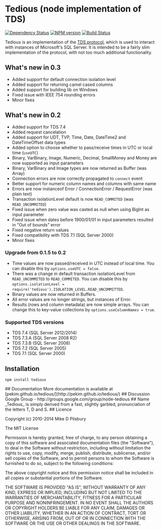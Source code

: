 # Tedious (node implementation of TDS)
[![Dependency Status](https://david-dm.org/pekim/tedious.png)](https://david-dm.org/pekim/tedious) [![NPM version](https://badge.fury.io/js/tedious.png)](http://badge.fury.io/js/tedious) [![Build Status](https://secure.travis-ci.org/pekim/tedious.png)](http://travis-ci.org/pekim/tedious)

Tedious is an implementation of the [TDS protocol](http://msdn.microsoft.com/en-us/library/dd304523.aspx),
which is used to interact with instances of Microsoft's SQL Server. It is intended to be a fairly slim implementation of the protocol, with not too much additional functionality.

## What's new in 0.3

- Added support for default connection isolation level
- Added support for returning camel cased columns
- Added support for building lib on Windows
- Fixed issue with IEEE 754 rounding errors
- Minor fixes

## What's new in 0.2

- Added support for TDS 7.4
- Added request cancelation
- Added support for UDT, TVP, Time, Date, DateTime2 and DateTimeOffset data types
- Added option to choose whether to pass/receive times in UTC or local time (`useUTC`)
- Binary, VarBinary, Image, Numeric, Decimal, SmallMoney and Money are now supported as input parameters
- Binary, VarBinary and Image types are now returned as Buffer (was Array)
- Connection errors are now correctly propagated to `connect` event
- Better support for numeric column names and columns with same name
- Errors are now instanceof Error / ConnectionError / RequestError (was plain text)
- Transaction isolationLevel default is now `READ_COMMITED` (was `READ_UNCOMMITED`)
- Fixed issue when zero value was casted as null when using BigInt as input parameter
- Fixed issue when dates before 1900/01/01 in input parameters resulted in "Out of bounds" error
- Fixed negative return values
- Fixed compatibility with TDS 7.1 (SQL Server 2000)
- Minor fixes

### Upgrade from 0.1.5 to 0.2

- Time values are now passed/received in UTC instead of local time. You can disable this by `options.useUTC = false`.
- There was a change in default transaction isolationLevel from `READ_UNCOMMITED` to `READ_COMMITED`. You can disable this by `options.isolationLevel = require('tedious').ISOLATION_LEVEL.READ_UNCOMMITTED`.
- Binary values are now returned in Buffers.
- All error values are no longer strings, but instances of Error.
- Results (rows and column metadata) are now simple arrays. You can change this to key-value collections by `options.useColumnNames = true`.

### Supported TDS versions

- TDS 7.4 (SQL Server 2012/2014)
- TDS 7.3.A (SQL Server 2008 R2)
- TDS 7.3.B (SQL Server 2008)
- TDS 7.2 (SQL Server 2005)
- TDS 7.1 (SQL Server 2000)

## Installation

    npm install tedious

<a name="documentation" />
## Documentation
More documentation is available at [pekim.github.io/tedious/](http://pekim.github.io/tedious/)

<a name="discussion" />
## Discussion
Google Group - http://groups.google.com/group/node-tedious

<a name="name" />
## Name
_Tedious_ is simply derived from a fast, slightly garbled, pronunciation of the letters T, D and S. 

<a name="license" />
## Licence

Copyright (c) 2010-2014 Mike D Pilsbury

The MIT License

Permission is hereby granted, free of charge, to any person obtaining a copy of this software and associated documentation files (the "Software"), to deal in the Software without restriction, including without limitation the rights to use, copy, modify, merge, publish, distribute, sublicense, and/or sell copies of the Software, and to permit persons to whom the Software is furnished to do so, subject to the following conditions:

The above copyright notice and this permission notice shall be included in all copies or substantial portions of the Software.

THE SOFTWARE IS PROVIDED "AS IS", WITHOUT WARRANTY OF ANY KIND, EXPRESS OR IMPLIED, INCLUDING BUT NOT LIMITED TO THE WARRANTIES OF MERCHANTABILITY, FITNESS FOR A PARTICULAR PURPOSE AND NONINFRINGEMENT. IN NO EVENT SHALL THE AUTHORS OR COPYRIGHT HOLDERS BE LIABLE FOR ANY CLAIM, DAMAGES OR OTHER LIABILITY, WHETHER IN AN ACTION OF CONTRACT, TORT OR OTHERWISE, ARISING FROM, OUT OF OR IN CONNECTION WITH THE SOFTWARE OR THE USE OR OTHER DEALINGS IN THE SOFTWARE.
